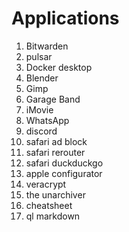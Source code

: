 # Applications

1. Bitwarden
2. pulsar
3. Docker desktop
4. Blender
5. Gimp
6. Garage Band
7. iMovie
8. WhatsApp
9. discord
12. safari ad block
13. safari rerouter
14. safari duckduckgo
15. apple configurator
16. veracrypt
17. the unarchiver
18. cheatsheet
19. ql markdown

